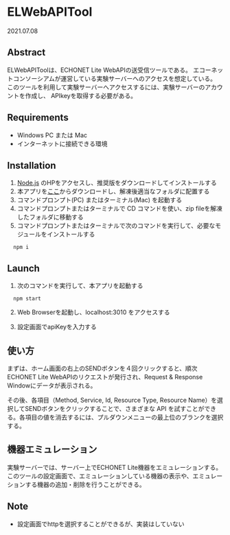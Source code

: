 # ELWebAPITool

2021.07.08

## Abstract

ELWebAPIToolは、ECHONET Lite WebAPIの送受信ツールである。
エコーネットコンソーシアムが運営している実験サーバーへのアクセスを想定している。
このツールを利用して実験サーバーへアクセスするには、実験サーバーのアカウントを作成し、
APIkeyを取得する必要がある。

## Requirements

- Windows PC または Mac
- インターネットに接続できる環境

## Installation

1. [Node.js](https://nodejs.org/ja/) のHPをアクセスし、推奨版をダウンロードしてインストールする
1. 本アプリを[ここ](https://github.com/fujita-kait/ELWebAPITool)からダウンロードし、解凍後適当なフォルダに配置する
2. コマンドプロンプト(PC) またはターミナル(Mac) を起動する
3. コマンドプロンプトまたはターミナルで CD コマンドを使い、zip fileを解凍したフォルダに移動する
4. コマンドプロンプトまたはターミナルで次のコマンドを実行して、必要なモジュールをインストールする

```
  npm i
```

## Launch

1. 次のコマンドを実行して、本アプリを起動する

```
  npm start
```

2. Web Browserを起動し、localhost:3010 をアクセスする  

3. 設定画面でapiKeyを入力する

## 使い方

まずは、ホーム画面の右上のSENDボタンを４回クリックすると、順次ECHONET Lite WebAPIのリクエストが発行され、Request & Response Windowにデータが表示される。

その後、各項目（Method, Service, Id, Resource Type, Resource Name）を選択してSENDボタンをクリックすることで、さまざまな API を試すことができる。各項目の値を消去するには、プルダウンメニューの最上位のブランクを選択する。

## 機器エミュレーション

実験サーバーでは、サーバー上でECHONET Lite機器をエミュレーションする。このツールの設定画面で、エミュレーションしている機器の表示や、エミュレーションする機器の追加・削除を行うことができる。

## Note

- 設定画面でhttpを選択することができるが、実装はしていない